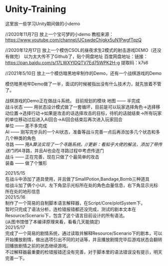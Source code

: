 # Unity-Training
这里放一些学习Unity期间做的小demo

//2020年11月7日
放上一个宝可梦的小demo
教程来源：https://www.youtube.com/channel/UCswdeChigkx5uN1PwgfTqzQ

//2020年12月17日
放上一个模仿CSOL的昼夜求生2模式的射击游戏DEMO（还没有做完）
以为太大传不了Github了，贴个网盘地址
百度网盘地址：链接：https://pan.baidu.com/s/17LWXYIDQTV7Ed75WPK2H-g 提取码：k7s6 

//2021年5/10日
放上一个模仿暗黑地牢制作的Demo，还有一个战棋游戏的Demo  

模仿暗黑地牢Demo做了一半，面试的时候被指出没有什么技术力，就先放着不管了。  

战棋游戏的Demo正在做战斗系统。
目前规划的模块
地图 —— 半完成  
战斗状态 —— 用状态设计模式做了一套循环，目前是可以玩家选择角色→选择移动位置→选择行动→如果是攻击的话选择攻击的目标，待机的话就结束→所有玩家的单位移动过后进入AI回合→AI回合结束后再次进入玩家回合  
单位 —— 差不多完成  
AI —— 刚写完步兵的一个AI状态，准备等战斗完善一点后再添加多几个状态和多几个种类的角色  
寻路 —— 用A*算法实现了一个寻路系统。//更新：看知乎大佬的解法，添加了带传送门的A*寻路，并且AI也会在寻路过程中考虑传送门  
战斗 —— 正在完善，现在只做了个最简单的攻击  
装备 —— 做了个雏形  

2021/5/15  
在战斗中添加了道具使用，并且做了SmallPotion,Bandage,Bomb三种道具  
给战斗加了俩个小UI，左下角显示光标所在处的角色血量信息，右下角显示光标所在处的地形信息  
2021/5/16  
制作了一个简易的自制脚本语言解释器，在Script/Core/plotSystem下。  
暂时只完成了语法分析，连检错报错都还没完成，测试的剧本文本在Resource/Scenario下，包含了这个语言目前设计的所有语法。  
(从图书馆借了本编译原理来看，看看几天能搞定)  
2021/5/17  
完成了一个简易的剧情系统，通过读取并解释Resource/Scenario下的剧本，可以开始播放剧情，做出选项引出不同的对话等，并且播放剧情完毕后游戏状态会翻转回播放剧情之前的状态继续游戏。  
不过解释器最重要的检错报错还没有完善，对于脚本里的语法错误没有提示，明天完善一下。  